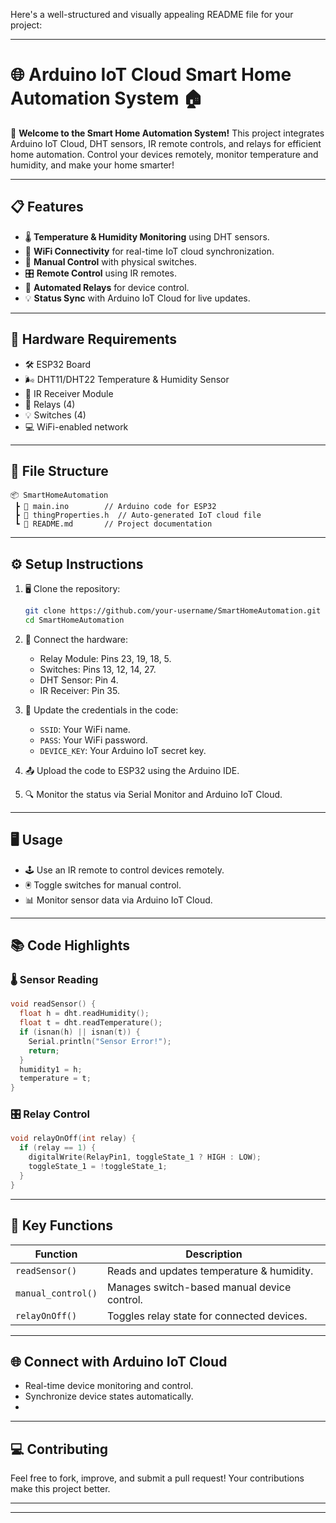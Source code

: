 Here's a well-structured and visually appealing README file for your project:  

---

# 🌐 Arduino IoT Cloud Smart Home Automation System 🏠

🚀 **Welcome to the Smart Home Automation System!** This project integrates Arduino IoT Cloud, DHT sensors, IR remote controls, and relays for efficient home automation. Control your devices remotely, monitor temperature and humidity, and make your home smarter!  

---

## 📋 **Features**  
- 🌡️ **Temperature & Humidity Monitoring** using DHT sensors.  
- 📡 **WiFi Connectivity** for real-time IoT cloud synchronization.  
- 📱 **Manual Control** with physical switches.  
- 🎛️ **Remote Control** using IR remotes.  
- 🔄 **Automated Relays** for device control.  
- 💡 **Status Sync** with Arduino IoT Cloud for live updates.  

---

## 🔧 **Hardware Requirements**  
- 🛠️ ESP32 Board  
- 🌬️ DHT11/DHT22 Temperature & Humidity Sensor  
- 📡 IR Receiver Module  
- 🔌 Relays (4)  
- 💡 Switches (4)  
- 💻 WiFi-enabled network  

---

## 📂 **File Structure**  
```plaintext
📦 SmartHomeAutomation  
 ┣ 📜 main.ino        // Arduino code for ESP32  
 ┣ 📜 thingProperties.h  // Auto-generated IoT cloud file  
 ┗ 📄 README.md       // Project documentation  
```

---

## ⚙️ **Setup Instructions**  
1. 🖥️ Clone the repository:  
   ```bash
   git clone https://github.com/your-username/SmartHomeAutomation.git
   cd SmartHomeAutomation
   ```
2. 🔌 Connect the hardware:  
   - Relay Module: Pins 23, 19, 18, 5.  
   - Switches: Pins 13, 12, 14, 27.  
   - DHT Sensor: Pin 4.  
   - IR Receiver: Pin 35.  

3. 📶 Update the credentials in the code:  
   - `SSID`: Your WiFi name.  
   - `PASS`: Your WiFi password.  
   - `DEVICE_KEY`: Your Arduino IoT secret key.  

4. 📤 Upload the code to ESP32 using the Arduino IDE.  

5. 🔍 Monitor the status via Serial Monitor and Arduino IoT Cloud.

---

## 🖥️ **Usage**  
- 🕹️ Use an IR remote to control devices remotely.  
- 🖲️ Toggle switches for manual control.  
- 📊 Monitor sensor data via Arduino IoT Cloud.  

---

## 📚 **Code Highlights**  

### 🌡️ **Sensor Reading**  
```cpp
void readSensor() {
  float h = dht.readHumidity();
  float t = dht.readTemperature();
  if (isnan(h) || isnan(t)) {
    Serial.println("Sensor Error!");
    return;
  }
  humidity1 = h;
  temperature = t;
}
```

### 🎛️ **Relay Control**  
```cpp
void relayOnOff(int relay) {
  if (relay == 1) {
    digitalWrite(RelayPin1, toggleState_1 ? HIGH : LOW);
    toggleState_1 = !toggleState_1;
  }
}
```

---

## 🌟 **Key Functions**  
| Function             | Description                                |  
|----------------------|--------------------------------------------|  
| `readSensor()`       | Reads and updates temperature & humidity. |  
| `manual_control()`   | Manages switch-based manual device control.|  
| `relayOnOff()`       | Toggles relay state for connected devices. |  

---

## 🌐 **Connect with Arduino IoT Cloud**  
- Real-time device monitoring and control.  
- Synchronize device states automatically.
- 
---

## 💻 **Contributing**  
Feel free to fork, improve, and submit a pull request! Your contributions make this project better.  

---


---
